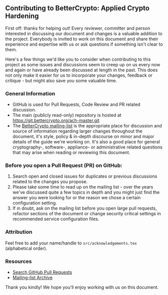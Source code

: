 ## Contributing to BetterCrypto: Applied Crypto Hardening

First off: thanks for helping out! Every reviewer, committer and person
interested in discussing our document and changes is a valuable addition
to the project. Everybody is invited to work on this document and share
their experience and expertise with us or ask questions if something
isn't clear to them.

Here's a few things we'd like you to consider when contributing to this
project as some issues and discussions seem to creep up on us every now
and again or have already been discussed at length in the past. This
does not only make it easier for us to incorporate your changes,
feedback or critique - but might also save you some valuable time.

### General Information

* GitHub is used for Pull Requests, Code Review and PR related
  discussion.
* The main (publicly read-only) repository is hosted at
https://git.bettercrypto.org/ach-master.git
* The [BetterCrypto
  mailing-list](https://lists.cert.at/cgi-bin/mailman/listinfo/ach) is the appropriate place for discussion
  and source of information regarding larger changes throughout the document,
  it's style, policy & in-depth discourse on minor and major details of the
  guide we're working on. It's also a good place for general
cryptography-, software-, appliance- or administrative related questions that may arise when reading or reviewing this document.

### Before you open a Pull Request (PR) on GitHub:

1. Search open and closed issues for duplicates or previous discussions
   related to the changes you propose.
2. Please take some time to read up on the mailing list - over the years
   we've discussed quite a few topics in depth and you might just find
    the answer you were looking for or the reason we chose a certain
   configuration setting.
3. If in doubt, ask on the mailing list before you open large pull
   requests, refactor sections of the document or change security
   critical settings in recommended service configuration files.

### Attribution

Feel free to add your name/handle to `src/acknowledgements.tex` (alphabetical
order).


### Resources

* [Search GitHub Pull Requests](https://github.com/BetterCrypto/Applied-Crypto-hardening/pulls?utf8=%E2%9C%93&q=)
* [Mailing-list Archive](https://lists.cert.at/pipermail/ach/)




Thank you kindly! We hope you'll enjoy working with us on this document.

